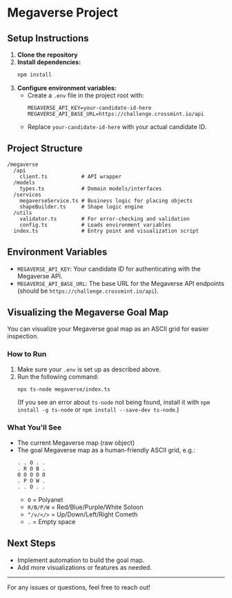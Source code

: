 # Megaverse Project

## Setup Instructions

1. **Clone the repository**
2. **Install dependencies:**
   ```sh
   npm install
   ```
3. **Configure environment variables:**
   - Create a `.env` file in the project root with:
     ```env
     MEGAVERSE_API_KEY=your-candidate-id-here
     MEGAVERSE_API_BASE_URL=https://challenge.crossmint.io/api
     ```
   - Replace `your-candidate-id-here` with your actual candidate ID.

## Project Structure

```
/megaverse
  /api
    client.ts           # API wrapper
  /models
    types.ts            # Domain models/interfaces
  /services
    megaverseService.ts # Business logic for placing objects
    shapeBuilder.ts     # Shape logic engine
  /utils
    validator.ts        # For error-checking and validation
    config.ts           # Loads environment variables
  index.ts              # Entry point and visualization script
```

## Environment Variables
- `MEGAVERSE_API_KEY`: Your candidate ID for authenticating with the Megaverse API.
- `MEGAVERSE_API_BASE_URL`: The base URL for the Megaverse API endpoints (should be `https://challenge.crossmint.io/api`).

## Visualizing the Megaverse Goal Map

You can visualize your Megaverse goal map as an ASCII grid for easier inspection.

### How to Run

1. Make sure your `.env` is set up as described above.
2. Run the following command:
   ```sh
   npx ts-node megaverse/index.ts
   ```
   (If you see an error about `ts-node` not being found, install it with `npm install -g ts-node` or `npm install --save-dev ts-node`.)

### What You'll See
- The current Megaverse map (raw object)
- The goal Megaverse map as a human-friendly ASCII grid, e.g.:
  ```
  . . O . .
  . R O B .
  O O O O O
  . P O W .
  . . O . .
  ```
  - `O` = Polyanet
  - `R/B/P/W` = Red/Blue/Purple/White Soloon
  - `^/v/</>` = Up/Down/Left/Right Cometh
  - `.` = Empty space

## Next Steps
- Implement automation to build the goal map.
- Add more visualizations or features as needed.

---

For any issues or questions, feel free to reach out! 